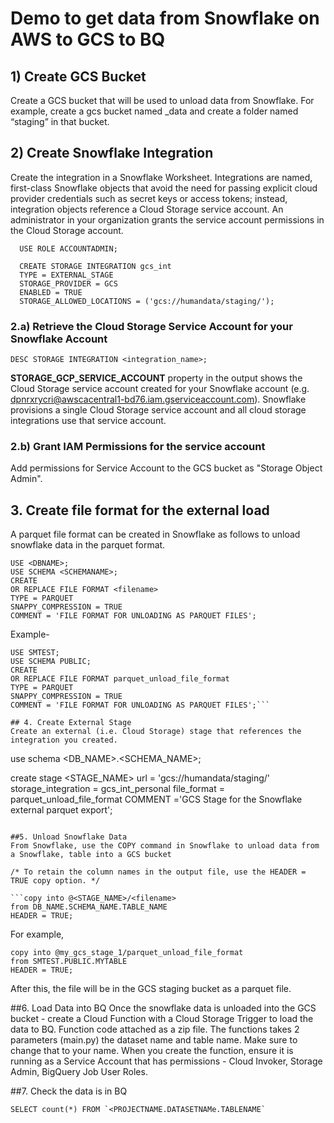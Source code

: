 # Demo to get data from Snowflake on AWS to GCS to BQ <br>

## 1) Create GCS Bucket

Create a GCS bucket that will be used to unload data from Snowflake. For example, create a gcs bucket named <customername>_data and create a folder named “staging” in that bucket.
  
## 2) Create Snowflake Integration
  
Create the integration in a Snowflake Worksheet. Integrations are named, first-class Snowflake objects that avoid the need for passing explicit cloud provider credentials such as secret keys or access tokens; instead, integration objects reference a Cloud Storage service account. An administrator in your organization grants the service account permissions in the Cloud Storage account. 

```
  USE ROLE ACCOUNTADMIN;

  CREATE STORAGE INTEGRATION gcs_int
  TYPE = EXTERNAL_STAGE
  STORAGE_PROVIDER = GCS
  ENABLED = TRUE
  STORAGE_ALLOWED_LOCATIONS = ('gcs://humandata/staging/');
```
### 2.a) Retrieve the Cloud Storage Service Account for your Snowflake Account
  
  ```DESC STORAGE INTEGRATION <integration_name>;```
  
**STORAGE_GCP_SERVICE_ACCOUNT** property in the output shows the Cloud Storage service account created for your Snowflake account (e.g. dpnrxrycri@awscacentral1-bd76.iam.gserviceaccount.com). Snowflake provisions a single Cloud Storage service account and all cloud storage integrations use that service account. 
  
### 2.b) Grant IAM Permissions for the service account 
    
Add permissions for Service Account to the GCS bucket as "Storage Object Admin". 
  
## 3. Create  file format for the external load
  
A parquet file format can be created in Snowflake as follows to unload snowflake data in the parquet format.
  
```
USE <DBNAME>;
USE SCHEMA <SCHEMANAME>;
CREATE
OR REPLACE FILE FORMAT <filename>
TYPE = PARQUET
SNAPPY_COMPRESSION = TRUE
COMMENT = 'FILE FORMAT FOR UNLOADING AS PARQUET FILES';
```
Example-
  ```
USE SMTEST;
USE SCHEMA PUBLIC;
CREATE
OR REPLACE FILE FORMAT parquet_unload_file_format
TYPE = PARQUET
SNAPPY_COMPRESSION = TRUE
COMMENT = 'FILE FORMAT FOR UNLOADING AS PARQUET FILES';```
  
 ## 4. Create External Stage
  Create an external (i.e. Cloud Storage) stage that references the integration you created.

```
  use schema <DB_NAME>.<SCHEMA_NAME>;

  create stage <STAGE_NAME>
  url = 'gcs://humandata/staging/'
  storage_integration = gcs_int_personal
  file_format = parquet_unload_file_format
  COMMENT ='GCS Stage for the Snowflake external parquet export';
  ```
  
  ##5. Unload Snowflake Data
From Snowflake, use the COPY command in Snowflake to unload data from a Snowflake, table into a GCS bucket

/* To retain the column names in the output file, use the HEADER = TRUE copy option. */

```copy into @<STAGE_NAME>/<filename>
from DB_NAME.SCHEMA_NAME.TABLE_NAME
HEADER = TRUE;
  ```
  
For example,
```
copy into @my_gcs_stage_1/parquet_unload_file_format
from SMTEST.PUBLIC.MYTABLE
HEADER = TRUE;
  ```
After this, the file will be in the GCS staging bucket as a parquet file. 
  
##6. Load Data into BQ
  Once the snowflake data is unloaded into the GCS bucket - create a Cloud Function with a Cloud Storage Trigger to load the data to BQ. Function code attached as a zip file. The functions takes 2 parameters (main.py) the dataset name and table name. Make sure to change that to your name. When you create the function, ensure it is running as a Service Account that has permissions - Cloud Invoker, Storage Admin, BigQuery Job User Roles. 
  
  ##7. Check the data is in BQ 
 
  ```
  SELECT count(*) FROM `<PROJECTNAME.DATASETNAMe.TABLENAME`
  ```
